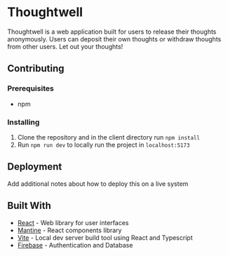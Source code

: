# Thoughtwell

Thoughtwell is a web application built for users to release their thoughts anonymously. Users can deposit their own thoughts or withdraw thoughts from other users. Let out your thoughts!

## Contributing

### Prerequisites
* npm

### Installing
1. Clone the repository and in the client directory run ```npm install```
2. Run ```npm run dev``` to locally run the project in ```localhost:5173```

## Deployment

Add additional notes about how to deploy this on a live system

## Built With

* [React](https://react.dev/) - Web library for user interfaces
* [Mantine](https://mantine.dev/) - React components library
* [Vite](https://vitejs.dev/) - Local dev server build tool using React and Typescript
* [Firebase](https://firebase.google.com/) - Authentication and Database
